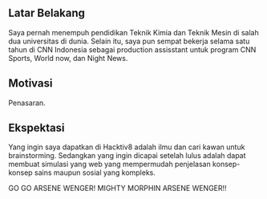 [//]: # (Ceritakan sedikit tentang latar belakangmu seperti pendidikan terakhir atau pekerjaan sebelumnya)
## Latar Belakang
Saya pernah menempuh pendidikan Teknik Kimia dan Teknik Mesin di salah dua universitas di dunia. Selain itu, saya pun sempat bekerja selama satu tahun di CNN Indonesia sebagai production assisstant untuk program CNN Sports, World now, dan Night News.

[//]: # (Motivasi apa yang mendorongmu untuk ikut program coding bootcamp di Hacktiv8?)
## Motivasi
Penasaran.

[//]: # (Beri tahu kami, apa yang ingin kamu dapatkan di Hacktiv8 dan apa yang ingin kamu capai setelah lulus dari sini?)
## Ekspektasi
Yang ingin saya dapatkan di Hacktiv8 adalah ilmu dan cari kawan untuk brainstorming. Sedangkan yang ingin dicapai setelah lulus adalah dapat membuat simulasi yang web yang mempermudah penjelasan konsep-konsep sains maupun sosial yang kompleks. 

[//]: # (Apakah ada hal lain yang ingin disampaikan? Bila ada, kamu bebas untuk menuliskannya)
GO GO ARSENE WENGER! MIGHTY MORPHIN ARSENE WENGER!!
